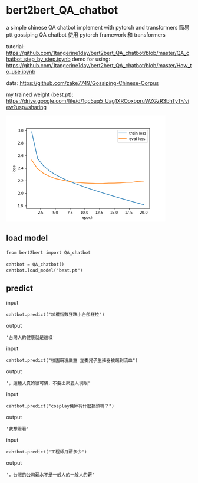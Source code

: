 # bert2bert_QA_chatbot
a simple chinese QA chatbot implement with pytorch and transformers
簡易 ptt gossiping QA chatbot 使用 pytorch framework 和 transformers

tutorial: https://github.com/1tangerine1day/bert2bert_QA_chatbot/blob/master/QA_chatbot_step_by_step.ipynb
demo for using: https://github.com/1tangerine1day/bert2bert_QA_chatbot/blob/master/How_to_use.ipynb

data: https://github.com/zake7749/Gossiping-Chinese-Corpus

my trained weight (best.pt): https://drive.google.com/file/d/1qc5uq5_Uag1XROoxbpruWZGzR3bhTyT-/view?usp=sharing

![](https://github.com/1tangerine1day/bert2bert_QA_chatbot/blob/master/loss.png)

## load model

```
from bert2bert import QA_chatbot

cahtbot = QA_chatbot()
cahtbot.load_model("best.pt")
```

## predict

input
```
cahtbot.predict("加權指數狂跌小台卻狂拉")
```
output

```
'台灣人的健康就是這樣'
```

input
```
cahtbot.predict("校園霸凌嚴重 立委兒子生殖器被踹到流血")
```
output

```
'，這種人真的很可憐，不要出來丟人現眼'
```


input
```
cahtbot.predict("cosplay機師有什麼搞頭嗎？")
```
output

```
'我想看看'
```


input
```
cahtbot.predict("工程師月薪多少")
```
output

```
'，台灣的公司薪水不是一般人的一般人的薪'
```
